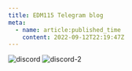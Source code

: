 ```yaml
---
title: EDM115 Telegram blog
meta:
  - name: article:published_time
    content: 2022-09-12T22:19:47Z
---
```


![discord](/img/blog/2022/09-12-discord.webp)
![discord-2](/img/blog/2022/09-12-discord-2.webp)

